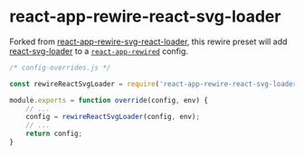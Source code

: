 # react-app-rewire-react-svg-loader

Forked from [react-app-rewire-svg-react-loader](https://github.com/codebandits/react-app-rewire-svg-react-loader), this rewire preset will add [react-svg-loader](https://github.com/boopathi/react-svg-loader) to a [`react-app-rewired`](https://github.com/timarney/react-app-rewired) config.

```javascript
/* config-overrides.js */

const rewireReactSvgLoader = require('react-app-rewire-react-svg-loader');

module.exports = function override(config, env) {
    // ...
    config = rewireReactSvgLoader(config, env);
    // ...
    return config;
}
```
